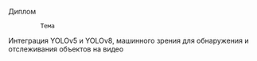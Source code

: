 Диплом


             Тема  
Интеграция YOLOv5 и YOLOv8, машинного зрения для обнаружения и отслеживания объектов на видео
 
